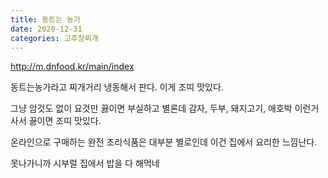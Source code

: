 ```yaml
---
title: 동트는 농가
date: 2020-12-31
categories: 고추장찌개
---
```


http://m.dnfood.kr/main/index

동트는농가라고 찌개거리 냉동해서 판다.
이게 조띠 맛있다.

그냥 암것도 없이 요것만 끓이면 부실하고 별론데 감자, 두부, 돼지고기, 애호박 이런거 사서 끓이면 조띠 맛있다.

온라인으로 구매하는 완전 조리식품은 대부분 별로인데 이건 집에서 요리한 느낌난다.

못나가니까 시부럴 집에서 밥을 다 해먹네
